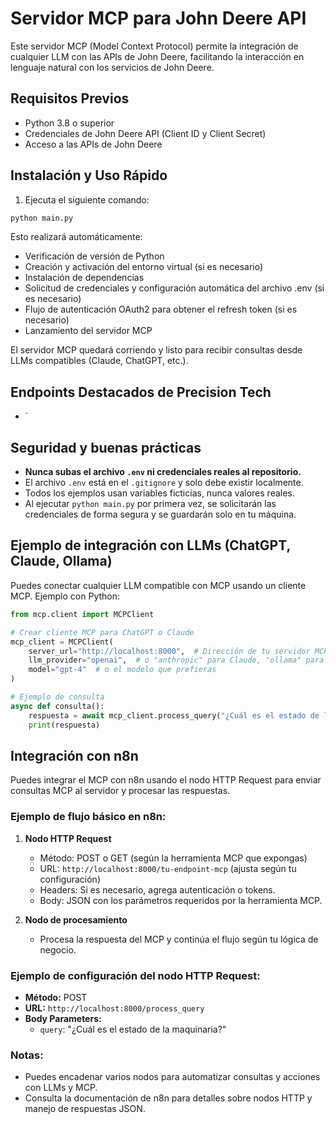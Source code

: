 # Servidor MCP para John Deere API

Este servidor MCP (Model Context Protocol) permite la integración de cualquier LLM con las APIs de John Deere, facilitando la interacción en lenguaje natural con los servicios de John Deere.

## Requisitos Previos

- Python 3.8 o superior
- Credenciales de John Deere API (Client ID y Client Secret)
- Acceso a las APIs de John Deere

## Instalación y Uso Rápido

1. Ejecuta el siguiente comando:
```bash
python main.py
```

Esto realizará automáticamente:
- Verificación de versión de Python
- Creación y activación del entorno virtual (si es necesario)
- Instalación de dependencias
- Solicitud de credenciales y configuración automática del archivo .env (si es necesario)
- Flujo de autenticación OAuth2 para obtener el refresh token (si es necesario)
- Lanzamiento del servidor MCP

El servidor MCP quedará corriendo y listo para recibir consultas desde LLMs compatibles (Claude, ChatGPT, etc.).

## Endpoints Destacados de Precision Tech

- `

## Seguridad y buenas prácticas

- **Nunca subas el archivo `.env` ni credenciales reales al repositorio.**
- El archivo `.env` está en el `.gitignore` y solo debe existir localmente.
- Todos los ejemplos usan variables ficticias, nunca valores reales.
- Al ejecutar `python main.py` por primera vez, se solicitarán las credenciales de forma segura y se guardarán solo en tu máquina.

## Ejemplo de integración con LLMs (ChatGPT, Claude, Ollama)

Puedes conectar cualquier LLM compatible con MCP usando un cliente MCP. Ejemplo con Python:

```python
from mcp.client import MCPClient

# Crear cliente MCP para ChatGPT o Claude
mcp_client = MCPClient(
    server_url="http://localhost:8000",  # Dirección de tu servidor MCP
    llm_provider="openai",  # o "anthropic" para Claude, "ollama" para Ollama
    model="gpt-4"  # o el modelo que prefieras
)

# Ejemplo de consulta
async def consulta():
    respuesta = await mcp_client.process_query("¿Cuál es el estado de la maquinaria?")
    print(respuesta)
```

## Integración con n8n

Puedes integrar el MCP con n8n usando el nodo HTTP Request para enviar consultas MCP al servidor y procesar las respuestas.

### Ejemplo de flujo básico en n8n:
1. **Nodo HTTP Request**
   - Método: POST o GET (según la herramienta MCP que expongas)
   - URL: `http://localhost:8000/tu-endpoint-mcp` (ajusta según tu configuración)
   - Headers: Si es necesario, agrega autenticación o tokens.
   - Body: JSON con los parámetros requeridos por la herramienta MCP.

2. **Nodo de procesamiento**
   - Procesa la respuesta del MCP y continúa el flujo según tu lógica de negocio.

### Ejemplo de configuración del nodo HTTP Request:
- **Método:** POST
- **URL:** `http://localhost:8000/process_query`
- **Body Parameters:**
  - `query`: "¿Cuál es el estado de la maquinaria?"

### Notas:
- Puedes encadenar varios nodos para automatizar consultas y acciones con LLMs y MCP.
- Consulta la documentación de n8n para detalles sobre nodos HTTP y manejo de respuestas JSON.